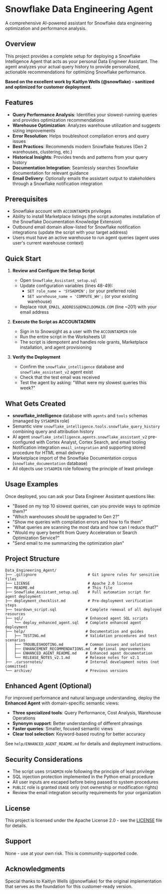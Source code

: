 # Snowflake Data Engineering Agent

A comprehensive AI-powered assistant for Snowflake data engineering optimization and performance analysis.

## Overview

This project provides a complete setup for deploying a Snowflake Intelligence Agent that acts as your personal Data Engineer Assistant. The agent analyzes your actual query history to provide personalized, actionable recommendations for optimizing Snowflake performance.

**Based on the excellent work by Kaitlyn Wells (@snowflake) - sanitized and optimized for customer deployment.**

## Features

- **Query Performance Analysis**: Identifies your slowest-running queries and provides optimization recommendations
- **Warehouse Optimization**: Analyzes warehouse utilization and suggests sizing improvements
- **Error Resolution**: Helps troubleshoot compilation errors and query issues
- **Best Practices**: Recommends modern Snowflake features (Gen 2 warehouses, clustering, etc.)
- **Historical Insights**: Provides trends and patterns from your query history
- **Documentation Integration**: Seamlessly searches Snowflake documentation for relevant guidance
- **Email Delivery**: Optionally emails the assistant output to stakeholders through a Snowflake notification integration

## Prerequisites

- Snowflake account with `ACCOUNTADMIN` privileges
- Ability to install Marketplace listings (the script automates installation of the Snowflake Documentation Knowledge Extension)
- Outbound email domain allow-listed for Snowflake notification integrations (update the script with your target address)
- Users must have an active warehouse to run agent queries (agent uses user's current warehouse context)

## Quick Start
 
1. **Review and Configure the Setup Script**
   - Open `Snowflake_Assistant_setup.sql`
   - Update configuration variables (lines 48-49):
     - `SET role_name = 'SYSADMIN';` (or your preferred role)
     - `SET warehouse_name = 'COMPUTE_WH';` (or your existing warehouse)
   - Replace `YOUR_EMAIL_ADDRESS@EMAILDOMAIN.COM` (line ~201) with your email address

2. **Execute the Script as ACCOUNTADMIN**
   - Sign in to Snowsight as a user with the `ACCOUNTADMIN` role
   - Run the entire script in the Worksheets UI
   - The script is idempotent and handles role grants, Marketplace installation, and agent provisioning

3. **Verify the Deployment**
   - Confirm the `snowflake_intelligence` database and `snowflake_assistant_v2` agent exist
   - Check that the test email was received
   - Test the agent by asking: "What were my slowest queries this week?"

## What Gets Created

- **snowflake_intelligence** database with `agents` and `tools` schemas (managed by `SYSADMIN` role)
- Semantic view `snowflake_intelligence.tools.snowflake_query_history` combining query and attribution history
- AI agent `snowflake_intelligence.agents.snowflake_assistant_v2` pre-configured with Cortex Analyst, Cortex Search, and email tooling
- Notification integration `email_integration` and supporting stored procedure for HTML email delivery
- Marketplace import of the Snowflake Documentation corpus (`snowflake_documentation` database)
- All objects use `SYSADMIN` role following the principle of least privilege

## Usage Examples

Once deployed, you can ask your Data Engineer Assistant questions like:

- "Based on my top 10 slowest queries, can you provide ways to optimize them?"
- "Which warehouses should be upgraded to Gen 2?"
- "Show me queries with compilation errors and how to fix them"
- "What queries are scanning the most data and how can I reduce that?"
- "Would my query benefit from Query Acceleration or Search Optimization Service?"
- "Send email to me summarizing the optimization plan"

## Project Structure

```
Data_Engineering_Agent/
├── .gitignore                       # Git ignore rules for sensitive files
├── LICENSE                          # Apache 2.0 license
├── README.md                        # This file
├── Snowflake_Assistant_setup.sql    # Full automation script for agent deployment
├── deployment_checklist.md          # Pre-deployment verification steps
├── teardown_script.sql             # Complete removal of all deployed resources
├── sql/                            # Enhanced agent SQL scripts
│   └── deploy_enhanced_agent.sql   # Complete enhanced agent deployment
├── help/                           # Documentation and guides
│   ├── TESTING.md                  # Validation procedures and test scenarios
│   ├── TROUBLESHOOTING.md          # Common issues and solutions
│   ├── ENHANCEMENT_RECOMMENDATIONS.md  # Optional improvements
│   ├── ENHANCED_AGENT_README.md    # Enhanced agent documentation
│   └── RELEASE_NOTES_v2.1.md       # Release notes for v2.1
├── .cursornotes/                   # Internal development notes (not committed)
└── archive/                        # Previous versions
```

## Enhanced Agent (Optional)

For improved performance and natural language understanding, deploy the **Enhanced Agent** with domain-specific semantic views:

- **Three specialized tools**: Query Performance, Cost Analysis, Warehouse Operations
- **Synonym support**: Better understanding of different phrasings
- **Faster queries**: Smaller, focused semantic views
- **Clear tool selection**: Keyword-based routing for better accuracy

See `help/ENHANCED_AGENT_README.md` for details and deployment instructions.

## Security Considerations

- The script uses `SYSADMIN` role following the principle of least privilege
- SQL injection protection implemented in the Python email procedure
- All user inputs are escaped before being passed to system procedures
- `PUBLIC` role is granted `USAGE` only (not ownership or modification rights)
- Review the email integration security requirements for your organization

## License

This project is licensed under the Apache License 2.0 - see the [LICENSE](LICENSE) file for details.

## Support

None - use at your own risk. This is community-supported code.

## Acknowledgments

Special thanks to Kaitlyn Wells (@snowflake) for the original implementation that serves as the foundation for this customer-ready version.
